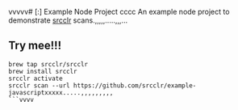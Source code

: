 vvvvv# [:] Example Node Project
cccc
An example node project to demonstrate [srcclr](https://www.srcclr.com) scans.,,,,,.....,,,...

## Try mee!!!

```````
brew tap srcclr/srcclr
brew install srcclr
srcclr activate
srcclr scan --url https://github.com/srcclr/example-javascriptxxxxx.....,,,,,,,,,
```vvvv
